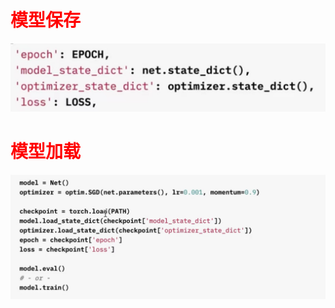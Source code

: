 # <font color = 'red'>模型保存</font>

![模型保存](./pic/模型保存.jpeg)

# <font color = 'red'>模型加载</font>

![模型加载](./pic/模型加载.jpeg)